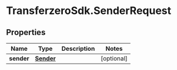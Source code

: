 # TransferzeroSdk.SenderRequest

## Properties

Name | Type | Description | Notes
------------ | ------------- | ------------- | -------------
**sender** | [**Sender**](Sender.md) |  | [optional] 


